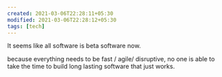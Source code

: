 ```yaml
---
created: 2021-03-06T22:28:11+05:30
modified: 2021-03-06T22:28:12+05:30
tags: [tech]
---
```


It seems like all software is beta software now.

because everything needs to be fast / agile/ disruptive, no one is able to take the time to build long lasting software that just works.